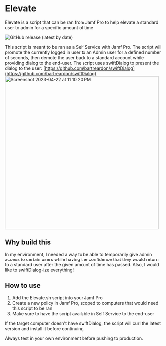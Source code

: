# Elevate
Elevate is a script that can be ran from Jamf Pro to help elevate a standard user to admin for a specific amount of time

![GitHub release (latest by date)](https://img.shields.io/github/v/release/robjschroeder/Elevate?display_name=tag)

This script is meant to be ran as a Self Service with Jamf Pro. The script will promote the currently logged in user to an Admin user for a defined number of seconds, then demote the user back to a standard account while providing dialog to the end-user. The script uses swiftDialog to present the dialog to the user: [https://github.com/bartreardon/swiftDialog](https://github.com/bartreardon/swiftDialog)
<img width="493" alt="Screenshot 2023-04-22 at 11 10 20 PM" src="https://user-images.githubusercontent.com/23343243/233823115-7266230a-2411-4c9e-be4b-a1bc6d1fbdb6.png">



## Why build this
In my environment, I needed a way to be able to temporarily give admin access to certain users while having the confidence that they would return to a standard user after the given amount of time has passed. Also, I would like to swiftDialog-ize everything!

## How to use
1. Add the Elevate.sh script into your Jamf Pro
2. Create a new policy in Jamf Pro, scoped to computers that would need this script to be ran
3. Make sure to have the script available in Self Service to the end-user

If the target computer doesn't have swiftDialog, the script will curl the latest version and install it before continuing. 

Always test in your own environment before pushing to production.
